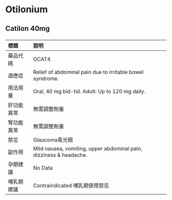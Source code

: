 # Otilonium

## Catilon 40mg

##### 

| 標題       | 說明                                                               |
|:-----------|:-------------------------------------------------------------------|
| 藥品代碼   | OCAT4                                                              |
| 適應症     | Relief of abdominal pain due to irritable bowel syndrome.          |
| 用法用量   | Oral, 40 mg bid-tid. Adult: Up to 120 mg daily.                    |
| 肝功能異常 | 無需調整劑量                                                       |
| 腎功能異常 | 無需調整劑量                                                       |
| 禁忌       | Glaucoma青光眼                                                     |
| 副作用     | Mild nausea, vomiting, upper abdominal pain, dizziness & headache. |
| 孕期建議   | No Data                                                            |
| 哺乳期建議 | Contraindicated 哺乳期使用禁忌                                     |

